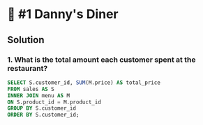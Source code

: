 # :sushi: #1 Danny's Diner

## Solution

### 1. What is the total amount each customer spent at the restaurant?
```sql
SELECT S.customer_id, SUM(M.price) AS total_price
FROM sales AS S
INNER JOIN menu AS M
ON S.product_id = M.product_id
GROUP BY S.customer_id
ORDER BY S.customer_id;
```

